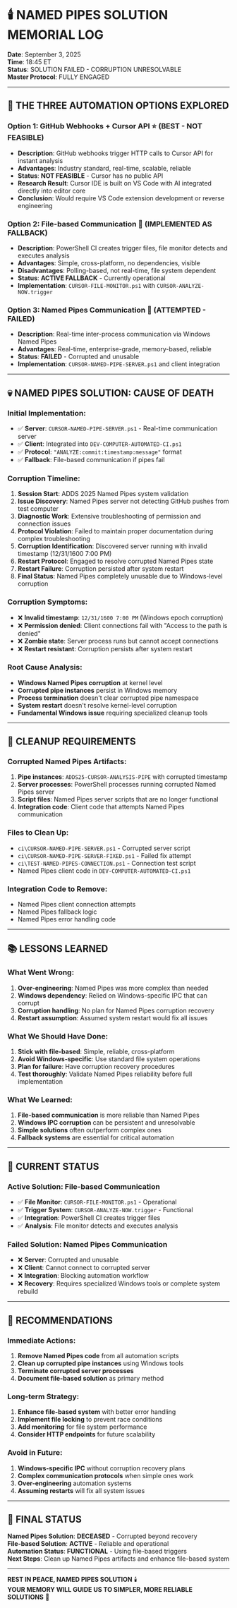 # 🕯️ **NAMED PIPES SOLUTION MEMORIAL LOG**

**Date**: September 3, 2025  
**Time**: 18:45 ET  
**Status**: SOLUTION FAILED - CORRUPTION UNRESOLVABLE  
**Master Protocol**: FULLY ENGAGED  

---

## 🚨 **THE THREE AUTOMATION OPTIONS EXPLORED**

### **Option 1: GitHub Webhooks + Cursor API** ⭐ (BEST - NOT FEASIBLE)
- **Description**: GitHub webhooks trigger HTTP calls to Cursor API for instant analysis
- **Advantages**: Industry standard, real-time, scalable, reliable
- **Status**: **NOT FEASIBLE** - Cursor has no public API
- **Research Result**: Cursor IDE is built on VS Code with AI integrated directly into editor core
- **Conclusion**: Would require VS Code extension development or reverse engineering

### **Option 2: File-based Communication** 🔄 (IMPLEMENTED AS FALLBACK)
- **Description**: PowerShell CI creates trigger files, file monitor detects and executes analysis
- **Advantages**: Simple, cross-platform, no dependencies, visible
- **Disadvantages**: Polling-based, not real-time, file system dependent
- **Status**: **ACTIVE FALLBACK** - Currently operational
- **Implementation**: `CURSOR-FILE-MONITOR.ps1` with `CURSOR-ANALYZE-NOW.trigger`

### **Option 3: Named Pipes Communication** 🔄 (ATTEMPTED - FAILED)
- **Description**: Real-time inter-process communication via Windows Named Pipes
- **Advantages**: Real-time, enterprise-grade, memory-based, reliable
- **Status**: **FAILED** - Corrupted and unusable
- **Implementation**: `CURSOR-NAMED-PIPE-SERVER.ps1` and client integration

---

## 💀 **NAMED PIPES SOLUTION: CAUSE OF DEATH**

### **Initial Implementation**:
- ✅ **Server**: `CURSOR-NAMED-PIPE-SERVER.ps1` - Real-time communication server
- ✅ **Client**: Integrated into `DEV-COMPUTER-AUTOMATED-CI.ps1`
- ✅ **Protocol**: `"ANALYZE:commit:timestamp:message"` format
- ✅ **Fallback**: File-based communication if pipes fail

### **Corruption Timeline**:
1. **Session Start**: ADDS 2025 Named Pipes system validation
2. **Issue Discovery**: Named Pipes server not detecting GitHub pushes from test computer
3. **Diagnostic Work**: Extensive troubleshooting of permission and connection issues
4. **Protocol Violation**: Failed to maintain proper documentation during complex troubleshooting
5. **Corruption Identification**: Discovered server running with invalid timestamp (12/31/1600 7:00 PM)
6. **Restart Protocol**: Engaged to resolve corrupted Named Pipes state
7. **Restart Failure**: Corruption persisted after system restart
8. **Final Status**: Named Pipes completely unusable due to Windows-level corruption

### **Corruption Symptoms**:
- ❌ **Invalid timestamp**: `12/31/1600 7:00 PM` (Windows epoch corruption)
- ❌ **Permission denied**: Client connections fail with "Access to the path is denied"
- ❌ **Zombie state**: Server process runs but cannot accept connections
- ❌ **Restart resistant**: Corruption persists after system restart

### **Root Cause Analysis**:
- **Windows Named Pipes corruption** at kernel level
- **Corrupted pipe instances** persist in Windows memory
- **Process termination** doesn't clear corrupted pipe namespace
- **System restart** doesn't resolve kernel-level corruption
- **Fundamental Windows issue** requiring specialized cleanup tools

---

## 🧹 **CLEANUP REQUIREMENTS**

### **Corrupted Named Pipes Artifacts**:
1. **Pipe instances**: `ADDS25-CURSOR-ANALYSIS-PIPE` with corrupted timestamp
2. **Server processes**: PowerShell processes running corrupted Named Pipes server
3. **Script files**: Named Pipes server scripts that are no longer functional
4. **Integration code**: Client code that attempts Named Pipes communication

### **Files to Clean Up**:
- `ci\CURSOR-NAMED-PIPE-SERVER.ps1` - Corrupted server script
- `ci\CURSOR-NAMED-PIPE-SERVER-FIXED.ps1` - Failed fix attempt
- `ci\TEST-NAMED-PIPES-CONNECTION.ps1` - Connection test script
- Named Pipes client code in `DEV-COMPUTER-AUTOMATED-CI.ps1`

### **Integration Code to Remove**:
- Named Pipes client connection attempts
- Named Pipes fallback logic
- Named Pipes error handling code

---

## 📚 **LESSONS LEARNED**

### **What Went Wrong**:
1. **Over-engineering**: Named Pipes was more complex than needed
2. **Windows dependency**: Relied on Windows-specific IPC that can corrupt
3. **Corruption handling**: No plan for Named Pipes corruption recovery
4. **Restart assumption**: Assumed system restart would fix all issues

### **What We Should Have Done**:
1. **Stick with file-based**: Simple, reliable, cross-platform
2. **Avoid Windows-specific**: Use standard file system operations
3. **Plan for failure**: Have corruption recovery procedures
4. **Test thoroughly**: Validate Named Pipes reliability before full implementation

### **What We Learned**:
1. **File-based communication** is more reliable than Named Pipes
2. **Windows IPC corruption** can be persistent and unresolvable
3. **Simple solutions** often outperform complex ones
4. **Fallback systems** are essential for critical automation

---

## 🔄 **CURRENT STATUS**

### **Active Solution**: File-based Communication
- ✅ **File Monitor**: `CURSOR-FILE-MONITOR.ps1` - Operational
- ✅ **Trigger System**: `CURSOR-ANALYZE-NOW.trigger` - Functional
- ✅ **Integration**: PowerShell CI creates trigger files
- ✅ **Analysis**: File monitor detects and executes analysis

### **Failed Solution**: Named Pipes Communication
- ❌ **Server**: Corrupted and unusable
- ❌ **Client**: Cannot connect to corrupted server
- ❌ **Integration**: Blocking automation workflow
- ❌ **Recovery**: Requires specialized Windows tools or complete system rebuild

---

## 🎯 **RECOMMENDATIONS**

### **Immediate Actions**:
1. **Remove Named Pipes code** from all automation scripts
2. **Clean up corrupted pipe instances** using Windows tools
3. **Terminate corrupted server processes**
4. **Document file-based solution** as primary method

### **Long-term Strategy**:
1. **Enhance file-based system** with better error handling
2. **Implement file locking** to prevent race conditions
3. **Add monitoring** for file system performance
4. **Consider HTTP endpoints** for future scalability

### **Avoid in Future**:
1. **Windows-specific IPC** without corruption recovery plans
2. **Complex communication protocols** when simple ones work
3. **Over-engineering** automation systems
4. **Assuming restarts** will fix all system issues

---

## 🏁 **FINAL STATUS**

**Named Pipes Solution**: **DECEASED** - Corrupted beyond recovery  
**File-based Solution**: **ACTIVE** - Reliable and operational  
**Automation Status**: **FUNCTIONAL** - Using file-based triggers  
**Next Steps**: Clean up Named Pipes artifacts and enhance file-based system  

---

**REST IN PEACE, NAMED PIPES SOLUTION** 🕯️  
**YOUR MEMORY WILL GUIDE US TO SIMPLER, MORE RELIABLE SOLUTIONS** 🚀
